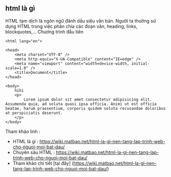 ## html là gì

HTML tạm dịch là ngôn ngữ đánh dấu siêu văn bản. Người ta thường sử dụng HTML trong việc phân chia các đoạn văn, heading, links, blockquotes,…
Chương trình đầu tiên

```<!DOCTYPE html>
<html lang="en">

<head>
    <meta charset="UTF-8" />
    <meta http-equiv="X-UA-Compatible" content="IE=edge" />
    <meta name="viewport" content="width=device-width, initial-scale=1.0" />
    <title>Document</title>
</head>

<body>
    hihi
    <p>
        Lorem ipsum dolor sit amet consectetur adipisicing elit. Assumenda quia, ad soluta quasi ipsa officia. Animi ut est officia beatae, harum praesentium, corporis quidem soluta recusandae doloribus at perspiciatis deserunt.
    </p>
</body>
```

</html>

Tham khảo linh :

- HTML là gì :
  https://wiki.matbao.net/html-la-gi-nen-tang-lap-trinh-web-cho-nguoi-moi-bat-dau/
- Chuyên sâu HTML :
  https://wiki.matbao.net/html-la-gi-nen-tang-lap-trinh-web-cho-nguoi-moi-bat-dau/
- Tham khảo chi tiết [tại đây] (https://wiki.matbao.net/html-la-gi-nen-tang-lap-trinh-web-cho-nguoi-moi-bat-dau/)
